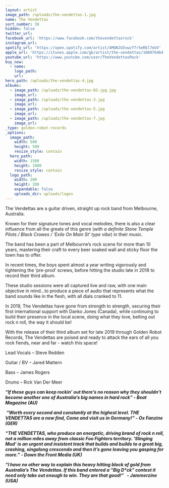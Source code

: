 ```yaml
---
layout: artist
image_path: /uploads/the-vendettas-1.jpg
name: The Vendettas
sort_number: 38
hidden: false
twitter_url:
facebook_url: 'https://www.facebook.com/thevendettasrock'
instagram_url:
spotify_url: 'https://open.spotify.com/artist/4MONJG5vwzf7r5eRbl7eUV'
apple_url: 'https://itunes.apple.com/gb/artist/the-vendettas/186076464'
youtube_url: 'https://www.youtube.com/user/TheVendettasRock'
buy_now:
  - name:
    logo_path:
    url:
hero_path: /uploads/the-vendettas-4.jpg
albums:
  - image_path: /uploads/the-vendettas-02-jpg.jpg
    image_url:
  - image_path: /uploads/the-vendettas-3.jpg
    image_url:
  - image_path: /uploads/the-vendettas-5.jpg
    image_url:
  - image_path: /uploads/the-vendettas-7.jpg
    image_url:
_type: golden-robot-records
_options:
  image_path:
    width: 500
    height: 500
    resize_style: contain
  hero_path:
    width: 1500
    height: 1000
    resize_style: contain
  logo_path:
    width: 200
    height: 200
    expandable: false
    uploads_dir: uploads/logos
---
```


The Vendettas are a guitar driven, straight up rock band from Melbourne, Australia.

Known for their signature tones and vocal melodies, there is also a clear influence from all the greats of this genre (*with a definite Stone Temple Pilots / Black Crowes / ‘Exile On Main St’ type vibe*) in their music.

The band has been a part of Melbourne’s rock scene for more than 10 years, mastering their craft to every beer soaked wall and sticky floor the town has to offer.

In recent times, the boys spent almost a year writing vigorously and tightening the ‘pre-prod’ screws, before hitting the studio late in 2018 to record their third album.

These studio sessions were all captured live and raw, with one main objective in mind…to produce a piece of audio that represents what the band sounds like in the flesh, with all dials cranked to 11.

In 2019, The Vendettas have gone from strength to strength, securing their first international support with Danko Jones (Canada), while continuing to build their presence in the local scene, doing what they love, belting out rock n roll, the way it should be\!

With the release of their third album set for late 2019 through Golden Robot Records, The Vendettas are poised and ready to attack the ears of all you rock fiends, near and far - watch this space\!

Lead Vocals – Steve Redden

Guitar / BV – Jared Mattern

Bass – James Rogers

Drums – Rick Van Der Meer

***“If these guys can keep rockin’ out there’s no reason why they shouldn’t become another one of Australia’s big names in hard rock” - Beat Magazine (AU)***

***&nbsp;“Worth every second and constantly at the highest level. THE VENDETTAS are a new find, Come and visit us in Germany\!” - Ox Fanzine (GER)***

***“THE VENDETTAS, who produce an energetic, driving brand of rock n roll, not a million miles away from classic Foo Fighters territory. ‘Slinging Mud’ is an urgent and insistent track that builds and builds to a great big, crashing, singalong crescendo and then it’s gone leaving you gasping for more.” - Down the Front Media (UK)***

***“I have no other way to explain this heavy hitting block of gold from Australia’s The Vendettas. If this band entered a “Big D\*ck” contest it need only take out enough to win. They are that good\!” &nbsp; - Jammerzine (USA)***